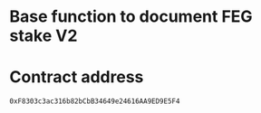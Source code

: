 # Base function to document FEG stake V2

# Contract address 
` 0xF8303c3ac316b82bCbB34649e24616AA9ED9E5F4 `
